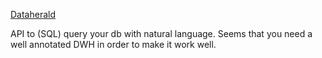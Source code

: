 [Dataherald](https://github.com/Dataherald/dataherald)

API to (SQL) query your db with natural language. Seems that you need a well annotated DWH in order to make it work well.